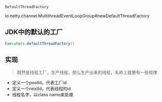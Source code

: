 ```
DefaultThreadFactory
```

io.netty.channel.MultithreadEventLoopGroup#newDefaultThreadFactory





## JDK中的默认的工厂

```java
Executors.defaultThreadFactory()
```



## 实现

> 既然是线程工厂，生产线程，那么生产出来的线程，名称上就要有一些规律

- 定义一个poolId，代表工厂id
- 定义一个nextId，代表线程的id
- 线程名字，以class name来处理